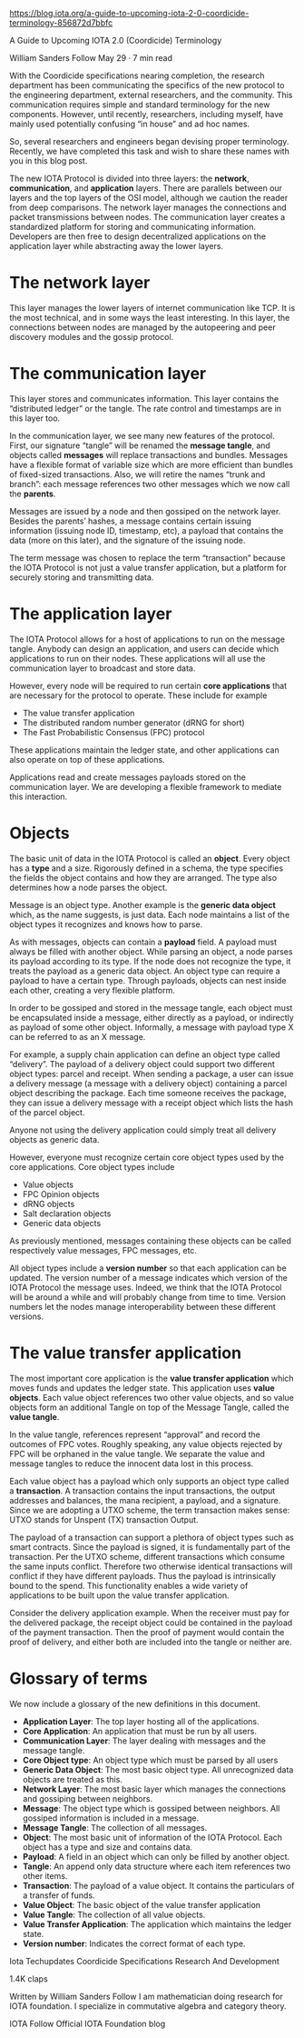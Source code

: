 https://blog.iota.org/a-guide-to-upcoming-iota-2-0-coordicide-terminology-856872d7bbfc

A Guide to Upcoming IOTA 2.0 (Coordicide) Terminology

William Sanders
Follow
May 29 · 7 min read

With the Coordicide specifications nearing completion, the research department has been communicating the specifics of the new protocol to the engineering department, external researchers, and the community. This communication requires simple and standard terminology for the new components. However, until recently, researchers, including myself, have mainly used potentially confusing “in house” and ad hoc names.

So, several researchers and engineers began devising proper terminology. Recently, we have completed this task and wish to share these names with you in this blog post.

The new IOTA Protocol is divided into three layers: the **network**, **communication**, and **application** layers. There are parallels between our layers and the top layers of the OSI model, although we caution the reader from deep comparisons. The network layer manages the connections and packet transmissions between nodes. The communication layer creates a standardized platform for storing and communicating information. Developers are then free to design decentralized applications on the application layer while abstracting away the lower layers.

# The network layer

This layer manages the lower layers of internet communication like TCP. It is the most technical, and in some ways the least interesting. In this layer, the connections between nodes are managed by the autopeering and peer discovery modules and the gossip protocol.

# The communication layer
This layer stores and communicates information. This layer contains the “distributed ledger” or the tangle. The rate control and timestamps are in this layer too.

In the communication layer, we see many new features of the protocol. First, our signature “tangle” will be renamed the **message tangle**, and objects called **messages** will replace transactions and bundles. Messages have a flexible format of variable size which are more efficient than bundles of fixed-sized transactions. Also, we will retire the names “trunk and branch”: each message references two other messages which we now call the **parents**.

Messages are issued by a node and then gossiped on the network layer. Besides the parents’ hashes, a message contains certain issuing information (issuing node ID, timestamp, etc), a payload that contains the data (more on this later), and the signature of the issuing node.

The term message was chosen to replace the term “transaction” because the IOTA Protocol is not just a value transfer application, but a platform for securely storing and transmitting data.

# The application layer

The IOTA Protocol allows for a host of applications to run on the message tangle. Anybody can design an application, and users can decide which applications to run on their nodes. These applications will all use the communication layer to broadcast and store data.

However, every node will be required to run certain **core applications** that are necessary for the protocol to operate. These include for example

- The value transfer application
- The distributed random number generator (dRNG for short)
- The Fast Probabilistic Consensus (FPC) protocol

These applications maintain the ledger state, and other applications can also operate on top of these applications.

Applications read and create messages payloads stored on the communication layer. We are developing a flexible framework to mediate this interaction.

# Objects

The basic unit of data in the IOTA Protocol is called an **object**. Every object has a **type** and a size. Rigorously defined in a schema, the type specifies the fields the object contains and how they are arranged. The type also determines how a node parses the object.

Message is an object type. Another example is the **generic data object** which, as the name suggests, is just data. Each node maintains a list of the object types it recognizes and knows how to parse.

As with messages, objects can contain a **payload** field. A payload must always be filled with another object. While parsing an object, a node parses its payload according to its type. If the node does not recognize the type, it treats the payload as a generic data object. An object type can require a payload to have a certain type. Through payloads, objects can nest inside each other, creating a very flexible platform.

In order to be gossiped and stored in the message tangle, each object must be encapsulated inside a message, either directly as a payload, or indirectly as payload of some other object. Informally, a message with payload type X can be referred to as an X message.

For example, a supply chain application can define an object type called “delivery”. The payload of a delivery object could support two different object types: parcel and receipt. When sending a package, a user can issue a delivery message (a message with a delivery object) containing a parcel object describing the package. Each time someone receives the package, they can issue a delivery message with a receipt object which lists the hash of the parcel object.

Anyone not using the delivery application could simply treat all delivery objects as generic data.

However, everyone must recognize certain core object types used by the core applications. Core object types include

- Value objects
- FPC Opinion objects
- dRNG objects
- Salt declaration objects
- Generic data objects

As previously mentioned, messages containing these objects can be called respectively value messages, FPC messages, etc.

All object types include a **version number** so that each application can be updated. The version number of a message indicates which version of the IOTA Protocol the message uses. Indeed, we think that the IOTA Protocol will be around a while and will probably change from time to time. Version numbers let the nodes manage interoperability between these different versions.

# The value transfer application

The most important core application is the **value transfer application** which moves funds and updates the ledger state. This application uses **value objects**. Each value object references two other value objects, and so value objects form an additional Tangle on top of the Message Tangle, called the **value tangle**.

In the value tangle, references represent “approval” and record the outcomes of FPC votes. Roughly speaking, any value objects rejected by FPC will be orphaned in the value tangle. We separate the value and message tangles to reduce the innocent data lost in this process.

Each value object has a payload which only supports an object type called a **transaction**. A transaction contains the input transactions, the output addresses and balances, the mana recipient, a payload, and a signature. Since we are adopting a UTXO scheme, the term transaction makes sense: UTXO stands for Unspent (TX) transaction Output.

The payload of a transaction can support a plethora of object types such as smart contracts. Since the payload is signed, it is fundamentally part of the transaction. Per the UTXO scheme, different transactions which consume the same inputs conflict. Therefore two otherwise identical transactions will conflict if they have different payloads. Thus the payload is intrinsically bound to the spend. This functionality enables a wide variety of applications to be built upon the value transfer application.

Consider the delivery application example. When the receiver must pay for the delivered package, the receipt object could be contained in the payload of the payment transaction. Then the proof of payment would contain the proof of delivery, and either both are included into the tangle or neither are.

# Glossary of terms

We now include a glossary of the new definitions in this document.

- **Application Layer**: The top layer hosting all of the applications.
- **Core Application**: An application that must be run by all users.
- **Communication Layer**: The layer dealing with messages and the message tangle.
- **Core Object type**: An object type which must be parsed by all users
- **Generic Data Object**: The most basic object type. All unrecognized data objects are treated as this.
- **Network Layer**: The most basic layer which manages the connections and gossiping between neighbors.
- **Message**: The object type which is gossiped between neighbors. All gossiped information is included in a message.
- **Message Tangle**: The collection of all messages.
- **Object**: The most basic unit of information of the IOTA Protocol. Each object has a type and size and contains data.
- **Payload**: A field in an object which can only be filled by another object.
- **Tangle**: An append only data structure where each item references two other items.
- **Transaction**: The payload of a value object. It contains the particulars of a transfer of funds.
- **Value Object**: The basic object of the value transfer application
- **Value Tangle**: The collection of all value objects.
- **Value Transfer Application**: The application which maintains the ledger state.
- **Version number**: Indicates the correct format of each type.

Iota
Techupdates
Coordicide
Specifications
Research And Development

1.4K claps






Written by
William Sanders
Follow
I am mathematician doing research for IOTA foundation. I specialize in commutative algebra and category theory.


IOTA
Follow
Official IOTA Foundation blog

